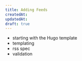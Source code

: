 ```yaml
---
title: Adding Feeds
createdAt: 
updatedAt:
draft: true
---
```


- starting with the Hugo template
- templating
- rss spec
- validation

